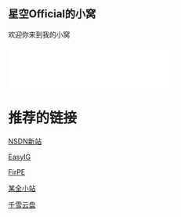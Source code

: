 ## 星空Official的小窝

欢迎你来到我的小窝
<script src="https://sdk.jinrishici.com/v2/browser/jinrishici.js" charset="utf-8"></script>
<div id="poem_sentence"></div>
<div id="poem_info"></div>
<script type="text/javascript">
  jinrishici.load(function(result) {
    var sentence = document.querySelector("#poem_sentence")
    var info = document.querySelector("#poem_info")
    sentence.innerHTML = result.data.content
    info.innerHTML = '【' + result.data.origin.dynasty + '】' + result.data.origin.author + '《' + result.data.origin.title + '》'
  });
</script>
<iframe frameborder="no" border="0" marginwidth="0" marginheight="0" width="340" height="86" src="//music.163.com/outchain/player?type=2&amp;id=1808492017&amp;auto=0&amp;height=66"></iframe>
</div>
<h1 id="友情链接">推荐的链接</h1>
<p><a href="https://next.itellyou.cn" target="_blank" rel="noopener noreferrer" title="纯净系统下载">NSDN新站</a></p>
<p><a href="https://easyig.site" target="_blank" rel="noopener noreferrer" title="界面简洁美观，功能新颖的系统备份还原工具">EasyIG</a></p>
<p><a href="https://firpe.cn" target="_blank" rel="noopener noreferrer" title="也许是最适合年轻人使用的第三方WinPE~">FirPE</a></p>
<p><a href="https://www.cqzhx.top" target="_blank" rel="noopener noreferrer" title="优质资源分享">某全小站</a></p>
<p><a href="https://yp.cqzhx.top" target="_blank" rel="noopener noreferrer" title="屑站长运营的个人云盘">千雪云盘</p>
<div align="center">
